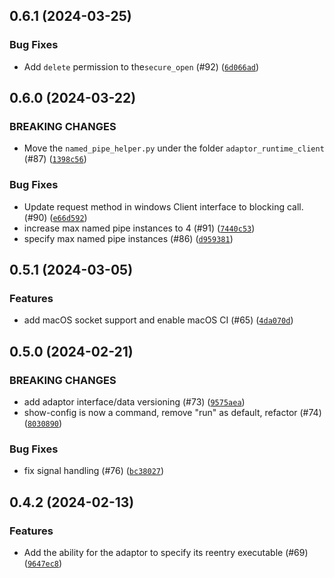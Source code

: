 ## 0.6.1 (2024-03-25)



### Bug Fixes
* Add `delete` permission to the`secure_open` (#92) ([`6d066ad`](https://github.com/OpenJobDescription/openjd-adaptor-runtime-for-python/commit/6d066ad98f33e1b54a6934c1d244f5938a65ec90))

## 0.6.0 (2024-03-22)


### BREAKING CHANGES
* Move the `named_pipe_helper.py` under the folder `adaptor_runtime_client` (#87) ([`1398c56`](https://github.com/OpenJobDescription/openjd-adaptor-runtime-for-python/commit/1398c562fead13564705329838a377468e11c2c1))


### Bug Fixes
* Update request method in windows Client interface to blocking call. (#90) ([`e66d592`](https://github.com/OpenJobDescription/openjd-adaptor-runtime-for-python/commit/e66d5927f6f0ede574ae39bcd2616042265baa7c))
* increase max named pipe instances to 4 (#91) ([`7440c53`](https://github.com/OpenJobDescription/openjd-adaptor-runtime-for-python/commit/7440c531f3eadabd9496217ad37f7247e17f5358))
* specify max named pipe instances (#86) ([`d959381`](https://github.com/OpenJobDescription/openjd-adaptor-runtime-for-python/commit/d95938179b4f605d9315cecec8b80b52f23fb11d))


## 0.5.1 (2024-03-05)


### Features
* add macOS socket support and enable macOS CI (#65) ([`4da070d`](https://github.com/OpenJobDescription/openjd-adaptor-runtime-for-python/commit/4da070daef1c23be8c3be6e2fb5921b17a23c79a))


## 0.5.0 (2024-02-21)

### BREAKING CHANGES
* add adaptor interface/data versioning (#73) ([`9575aea`](https://github.com/OpenJobDescription/openjd-adaptor-runtime-for-python/commit/9575aeac589b70324d5e02c98c6c45dfb2a42fb6))
* show-config is now a command, remove &#34;run&#34; as default, refactor (#74) ([`8030890`](https://github.com/OpenJobDescription/openjd-adaptor-runtime-for-python/commit/8030890903b63b9007e00cd3b0ed2487afe990f3))


### Bug Fixes
* fix signal handling (#76) ([`bc38027`](https://github.com/OpenJobDescription/openjd-adaptor-runtime-for-python/commit/bc38027a4f572ea802663054fbc07b7164de3037))

## 0.4.2 (2024-02-13)


### Features
* Add the ability for the adaptor to specify its reentry executable (#69) ([`9647ec8`](https://github.com/OpenJobDescription/openjd-adaptor-runtime-for-python/commit/9647ec88b57af6830ca2892e996967bfeaf2eb9c))


